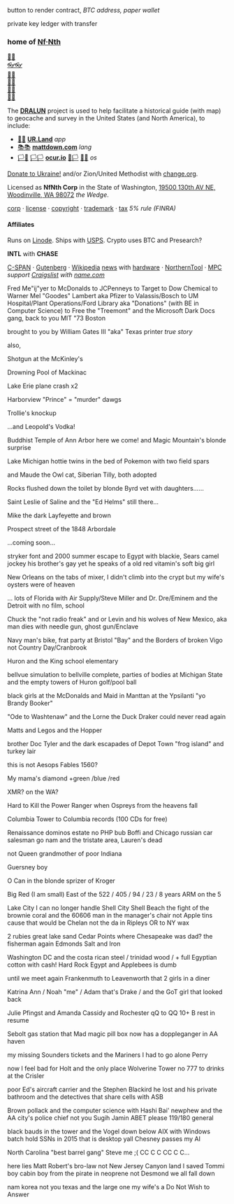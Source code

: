 
button to render contract, 
*BTC address, paper wallet*

private key ledger with transfer

### home of [Nf·Nth](https://github.com/nfnth)

[🙂🙂](https://xn--938ha.ws)<br/>
[👓👓](http://xn--4p8ha.ws)<br/>
[🧤🧤](http://xn--uv9ha.ws)<br/>
[👖👖](http://xn--7p8ha.ws)<br/>
[🧦🧦](http://xn--wv9ha.ws)<br/>
[👟👟](http://xn--hq8ha.ws)

The **[DRALUN](https://dralun.com)** project is used to help facilitate a historical guide (with map) to geocache and survey in the United States (and North America), to include:

- [🌳🌳](https://xn--wh8ha.ws) **[UR.Land](https://ur.land)** *app*
- [📚📚](https://xn--zt8ha.ws) **[mattdown.com](https://mattdown.com)** *lang*
- [🏳🏴](https://xn--en8hc.ws) [🏳🏳](https://xn--en8ha.ws) **[ocur.io](https://ocur.io)** [🏴🏳](https://xn--en8hb.ws) [🏴🏴](https://xn--fn8ha.ws) *os*

[Donate to Ukraine!](https://engine.presearch.org/search?q=donate+to+ukraine) and/or Zion/United Methodist with [change.org](https://www.change.org/).

Licensed as **NfNth Corp** in the State of Washington, [19500 130th AV NE, Woodinville, WA 98072](https://www.mapbox.com) *the Wedge*.

[corp](https://ccfs.sos.wa.gov/#/Dashboard) · [license](https://secure.dor.wa.gov/) · [copyright](https://eco.copyright.gov) · [trademark](https://www.uspto.gov/) · [tax](https://blue.kingcounty.com/Assessor/eRealProperty/Dashboard.aspx?ParcelNbr=1428900123) *5% rule (FINRA)*

#### Affiliates

Runs on [Linode](https://cloud.linode.com). Ships with [USPS](https://www.usps.com/business/web-tools-apis/documentation-updates.htm). Crypto uses BTC and Presearch?

**INTL** with **CHASE**

[C-SPAN](https://www.c-span.org) · [Gutenberg](http://www.gutenberg.org) · [Wikipedia](https://www.wikipedia.org/wiki/Special:Random) [news](https://wikipedia.org/wiki/Main_Page) with [hardware](https://www.made-in-china.com/products-search/hot-china-products/Intel_Tablet.html) · [NorthernTool](https://www.northerntool.com/) · [MPC](https://www.makeplayingcards.com) *support [Craigslist](https://craigslist.com) with [name.com](https://name.com)*

Fred Me"ij"yer to McDonalds to JCPenneys to Target to Dow Chemical to Warner Mel "Goodes" Lambert aka Pfizer to Valassis/Bosch to UM Hospital/Plant Operations/Ford Library aka "Donations" (with BE in Computer Science) to Free the "Treemont" and the Microsoft Dark Docs gang, back to you MIT "73 Boston

brought to you by William Gates III "aka" Texas printer *true story*

also,

Shotgun at the McKinley's

Drowning Pool of Mackinac

Lake Erie plane crash x2

Harborview "Prince" = "murder" dawgs

Trollie's knockup

...and Leopold's Vodka!

Buddhist Temple of Ann Arbor here we come! and Magic Mountain's blonde surprise

Lake Michigan hottie twins in the bed of Pokemon with two field spars

and Maude the Owl cat, Siberian Tilly, both adopted

Rocks flushed down the toilet by blonde Byrd vet with daughters......

Saint Leslie of Saline and the "Ed Helms" still there...

Mike the dark Layfeyette and brown

Prospect street of the 1848 Arbordale 

...coming soon...

stryker font and 2000 summer escape to Egypt with blackie, Sears camel jockey his brother's gay yet he speaks of a old red vitamin's soft big girl

New Orleans on the tabs of mixer, I didn't climb into the crypt but my wife's oysters were of heaven

... lots of Florida with Air Supply/Steve Miller and Dr. Dre/Eminem and the Detroit with no film, school

Chuck the "not radio freak" and or Levin and his wolves of New Mexico, aka man dies with needle gun, ghost gun/Enclave

Navy man's bike, frat party at Bristol "Bay" and the Borders of broken Vigo not Country Day/Cranbrook

Huron and the King school elementary

bellvue simulation to bellville complete, parties of bodies at Michigan State and the empty towers of Huron golf/pool ball

black girls at the McDonalds and Maid in Manttan at the Ypsilanti "yo Brandy Booker"

"Ode to Washtenaw" and the Lorne the Duck Draker could never read again

Matts and Legos and the Hopper 

brother Doc Tyler and the dark escapades of Depot Town "frog island" and turkey lair

this is not Aesops Fables 1560?

My mama's diamond +green /blue /red

XMR? on the WA?

Hard to Kill the Power Ranger when Ospreys from the heavens fall

Columbia Tower to Columbia records (100 CDs for free)

Renaissance dominos estate no PHP bub Boffi and Chicago russian car salesman go nam and the tristate area, Lauren's dead

not Queen grandmother of poor Indiana

Guersney boy 

O Can in the blonde sprizer of Kroger

Big Red (I am small) East of the 522 / 405 / 94 / 23 / 8 years ARM on the 5

Lake City I can no longer handle Shell City Shell Beach the fight of the brownie coral and the 60606 man in the manager's chair not Apple tins cause that would be Chelan not the da in Ripleys OR to NY wax

2 rubies great lake sand Cedar Points where Chesapeake was dad? the fisherman again Edmonds Salt and Iron

Washington DC and the costa rican steel / trinidad wood / + full Egyptian cotton with cash! Hard Rock Egypt and Applebees is dumb 

until we meet again Frankenmuth to Leavenworth that 2 girls in a diner

Katrina Ann / Noah "me" / Adam that's Drake / and the GoT girl that looked back

Julie Pfingst and Amanda Cassidy and Rochester qQ to QQ 10+ B rest in resume

Sebolt gas station that Mad magic pill box now has a doppleganger in AA haven

my missing Sounders tickets and the Mariners I had to go alone Perry

now I feel bad for Holt and the only place Wolverine Tower no 777 to drinks at the Crisler

poor Ed's aircraft carrier and the Stephen Blackird he lost and his private bathroom and the detectives that share cells with ASB

Brown pollack and the computer science with Hashi Bai' newphew and the AA city's police chief not you Sugih Jamin ABET please 119/180 general

black bauds in the tower and the Vogel down below AIX with Windows batch hold SSNs in 2015 that is desktop yall Chesney passes my AI

North Carolina "best barrel gang" Steve me ;( CC C C CC C C...

here lies Matt Robert's bro-law not New Jersey Canyon land I saved Tommi boy cabin boy from the pirate in neoprene not Desmond we all fall down

nam korea not you texas and the large one my wife's a Do Not Wish to Answer
